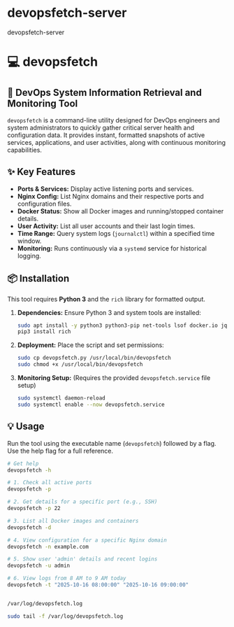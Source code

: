 # devopsfetch-server
devopsfetch-server


# 💻 devopsfetch

## 🚀 DevOps System Information Retrieval and Monitoring Tool

`devopsfetch` is a command-line utility designed for DevOps engineers and system administrators to quickly gather critical server health and configuration data. It provides instant, formatted snapshots of active services, applications, and user activities, along with continuous monitoring capabilities.

## ✨ Key Features

* **Ports & Services:** Display active listening ports and services.
* **Nginx Config:** List Nginx domains and their respective ports and configuration files.
* **Docker Status:** Show all Docker images and running/stopped container details.
* **User Activity:** List all user accounts and their last login times.
* **Time Range:** Query system logs (`journalctl`) within a specified time window.
* **Monitoring:** Runs continuously via a `systemd` service for historical logging.

## 📦 Installation

This tool requires **Python 3** and the `rich` library for formatted output.

1.  **Dependencies:** Ensure Python 3 and system tools are installed:

    ```bash
    sudo apt install -y python3 python3-pip net-tools lsof docker.io jq
    pip3 install rich
    ```

2.  **Deployment:** Place the script and set permissions:

    ```bash
    sudo cp devopsfetch.py /usr/local/bin/devopsfetch
    sudo chmod +x /usr/local/bin/devopsfetch
    ```

3.  **Monitoring Setup:** (Requires the provided `devopsfetch.service` file setup)

    ```bash
    sudo systemctl daemon-reload
    sudo systemctl enable --now devopsfetch.service
    ```

## 💡 Usage

Run the tool using the executable name (`devopsfetch`) followed by a flag. Use the help flag for a full reference.

```bash
# Get help
devopsfetch -h

# 1. Check all active ports
devopsfetch -p

# 2. Get details for a specific port (e.g., SSH)
devopsfetch -p 22

# 3. List all Docker images and containers
devopsfetch -d

# 4. View configuration for a specific Nginx domain
devopsfetch -n example.com

# 5. Show user 'admin' details and recent logins
devopsfetch -u admin

# 6. View logs from 8 AM to 9 AM today
devopsfetch -t "2025-10-16 08:00:00" "2025-10-16 09:00:00"


/var/log/devopsfetch.log

sudo tail -f /var/log/devopsfetch.log
